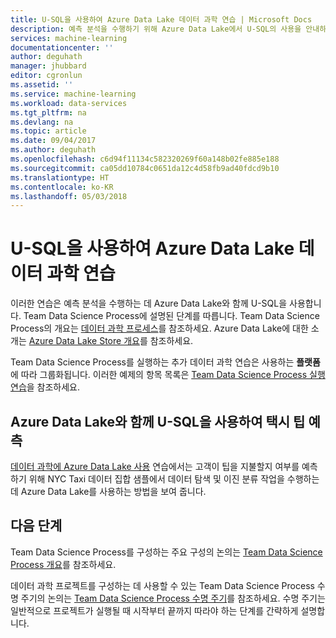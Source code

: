 ```yaml
---
title: U-SQL을 사용하여 Azure Data Lake 데이터 과학 연습 | Microsoft Docs
description: 예측 분석을 수행하기 위해 Azure Data Lake에서 U-SQL의 사용을 안내하는 예제입니다.
services: machine-learning
documentationcenter: ''
author: deguhath
manager: jhubbard
editor: cgronlun
ms.assetid: ''
ms.service: machine-learning
ms.workload: data-services
ms.tgt_pltfrm: na
ms.devlang: na
ms.topic: article
ms.date: 09/04/2017
ms.author: deguhath
ms.openlocfilehash: c6d94f11134c582320269f60a148b02fe885e188
ms.sourcegitcommit: ca05dd10784c0651da12c4d58fb9ad40fdcd9b10
ms.translationtype: HT
ms.contentlocale: ko-KR
ms.lasthandoff: 05/03/2018
---
```

# <a name="azure-data-lake-data-science-walkthroughs-using-u-sql"></a>U-SQL을 사용하여 Azure Data Lake 데이터 과학 연습

이러한 연습은 예측 분석을 수행하는 데 Azure Data Lake와 함께 U-SQL을 사용합니다. Team Data Science Process에 설명된 단계를 따릅니다. Team Data Science Process의 개요는 [데이터 과학 프로세스](overview.md)를 참조하세요. Azure Data Lake에 대한 소개는 [Azure Data Lake Store 개요](../../data-lake-store/data-lake-store-overview.md)를 참조하세요.

Team Data Science Process를 실행하는 추가 데이터 과학 연습은 사용하는 **플랫폼**에 따라 그룹화됩니다. 이러한 예제의 항목 목록은 [Team Data Science Process 실행 연습](walkthroughs.md)을 참조하세요.


## <a name="predict-taxi-tips-using-u-sql-with-azure-data-lake"></a>Azure Data Lake와 함께 U-SQL을 사용하여 택시 팁 예측

[데이터 과학에 Azure Data Lake 사용](data-lake-walkthrough.md) 연습에서는 고객이 팁을 지불할지 여부를 예측하기 위해 NYC Taxi 데이터 집합 샘플에서 데이터 탐색 및 이진 분류 작업을 수행하는 데 Azure Data Lake를 사용하는 방법을 보여 줍니다. 


## <a name="next-steps"></a>다음 단계

Team Data Science Process를 구성하는 주요 구성의 논의는 [Team Data Science Process 개요](overview.md)를 참조하세요.

데이터 과학 프로젝트를 구성하는 데 사용할 수 있는 Team Data Science Process 수명 주기의 논의는 [Team Data Science Process 수명 주기](lifecycle.md)를 참조하세요. 수명 주기는 일반적으로 프로젝트가 실행될 때 시작부터 끝까지 따라야 하는 단계를 간략하게 설명합니다. 